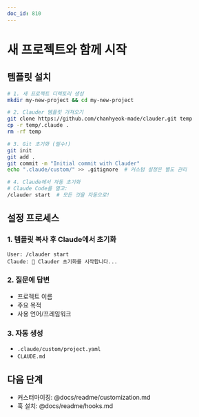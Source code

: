 ```yaml
---
doc_id: 810
---
```


# 새 프로젝트와 함께 시작

## 템플릿 설치

```bash
# 1. 새 프로젝트 디렉토리 생성
mkdir my-new-project && cd my-new-project

# 2. Clauder 템플릿 가져오기
git clone https://github.com/chanhyeok-made/clauder.git temp
cp -r temp/.claude .
rm -rf temp

# 3. Git 초기화 (필수!)
git init
git add .
git commit -m "Initial commit with Clauder"
echo ".claude/custom/" >> .gitignore  # 커스텀 설정은 별도 관리

# 4. Claude에서 자동 초기화
# Claude Code를 열고:
/clauder start  # 모든 것을 자동으로!
```

## 설정 프로세스

### 1. 템플릿 복사 후 Claude에서 초기화
```
User: /clauder start
Claude: 🚀 Clauder 초기화를 시작합니다...
```

### 2. 질문에 답변
- 프로젝트 이름
- 주요 목적
- 사용 언어/프레임워크

### 3. 자동 생성
- `.claude/custom/project.yaml`
- `CLAUDE.md`

## 다음 단계

- 커스터마이징: @docs/readme/customization.md
- 훅 설치: @docs/readme/hooks.md